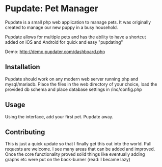 # Pupdate: Pet Manager

Pupdate is a small php web application to manage pets. It was originally created to manage our new puppy in a busy household. 

Pupdate allows for multiple pets and has the ability to have a shortcut added on iOS and Android for quick and easy "pupdating"

Demo: http://demo.pupdater.com/dashboard.php

## Installation

Pupdate should work on any modern web server running php and mysql/mariadb. Place the files in the web directory of your choice, load the provided db schema and place database settings in /inc/config.php

## Usage

Using the interface, add your first pet. Pupdate away.

## Contributing

This is just a quick update so that I finally get this out into the world.
Pull requests are welcome. I see many areas that can be added and improved. Once the core functionality proved solid things like eventually adding graphs etc were put on the back-burner (read: I became lazy)